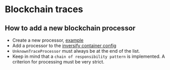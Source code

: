# Blockchain traces

## How to add a new blockchain processor

* Create a new processor, [example](../../lib/blockchain-traces/trace-processors/transfer-uos-tokens-trace-processor.ts)
* Add a processor to the [inversify container config](../../lib/blockchain-traces/inversify/blockchain-traces.inversify.config.ts)
* `UnknownTraceProcessor` must always be at the end of the list.
* Keep in mind that a `chain of responsibility pattern` is implemented. A criterion for processing must be very strict.
